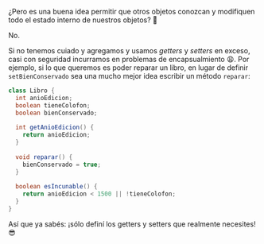 ¿Pero es una buena idea permitir que otros objetos conozcan y modifiquen todo el estado interno de nuestros objetos? :thought_balloon: 

No. 

Si no tenemos cuiado y agregamos y usamos _getters_ y _setters_ en exceso, casi con seguridad incurramos en problemas de encapsualmiento :weary:. Por ejemplo, si lo que queremos es poder reparar un libro, en lugar de definir `setBienConservado` sea una mucho mejor idea escribir un método `reparar`:  

```java
class Libro {
  int anioEdicion;
  boolean tieneColofon;
  boolean bienConservado;
  
  int getAnioEdicion() {
    return anioEdicion;
  }
  
  void reparar() {
    bienConservado = true;
  }
  
  boolean esIncunable() {
    return anioEdicion < 1500 || !tieneColofon;
  }
}
```

Así que ya sabés: ¡sólo definí los getters y setters que realmente necesites! :sunglasses:

